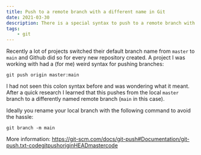 ```yaml
---
title: Push to a remote branch with a different name in Git
date: 2021-03-30
description: There is a special syntax to push to a remote branch with a different name. This shows how the syntax looks like.
tags:
    - git
---
```


Recently a lot of projects switched their default branch name from `master` to `main` and Github did so for every new repository created. A project I was working with had a (for me) weird syntax for pushing branches:

```git
git push origin master:main
```

I had not seen this colon syntax before and was wondering what it meant. After a quick research I learned that this pushes from the local `master` branch to a differently named remote branch (`main` in this case).

Ideally you rename your local branch with the following command to avoid the hassle:

```git
git branch -m main
```

More information: https://git-scm.com/docs/git-push#Documentation/git-push.txt-codegitpushoriginHEADmastercode
